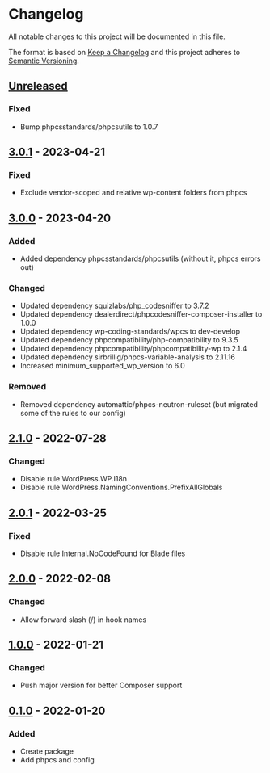 # Changelog

All notable changes to this project will be documented in this file.

The format is based on [Keep a Changelog](http://keepachangelog.com/)
and this project adheres to [Semantic Versioning](http://semver.org/).

## [Unreleased]

### Fixed

- Bump phpcsstandards/phpcsutils to 1.0.7

## [3.0.1] - 2023-04-21

### Fixed

- Exclude vendor-scoped and relative wp-content folders from phpcs

## [3.0.0] - 2023-04-20

### Added 

- Added dependency phpcsstandards/phpcsutils (without it, phpcs errors out)

### Changed

- Updated dependency squizlabs/php_codesniffer to 3.7.2
- Updated dependency dealerdirect/phpcodesniffer-composer-installer to 1.0.0
- Updated dependency wp-coding-standards/wpcs to dev-develop
- Updated dependency phpcompatibility/php-compatibility to 9.3.5
- Updated dependency phpcompatibility/phpcompatibility-wp to 2.1.4
- Updated dependency sirbrillig/phpcs-variable-analysis to 2.11.16
- Increased minimum_supported_wp_version to 6.0

### Removed

- Removed dependency automattic/phpcs-neutron-ruleset (but migrated some of the rules to our config)

## [2.1.0] - 2022-07-28

### Changed

- Disable rule WordPress.WP.I18n
- Disable rule WordPress.NamingConventions.PrefixAllGlobals

## [2.0.1] - 2022-03-25

### Fixed

- Disable rule Internal.NoCodeFound for Blade files

## [2.0.0] - 2022-02-08

### Changed

- Allow forward slash (/) in hook names

## [1.0.0] - 2022-01-21

### Changed

- Push major version for better Composer support

## [0.1.0] - 2022-01-20

### Added

- Create package
- Add phpcs and config


[unreleased]: https://github.com/airfleet/airfleet-wordpress-dev-php-tools/compare/3.0.1...main
[2.1.0]: https://github.com/airfleet/airfleet-wordpress-dev-php-tools/compare/2.0.1...2.1.0
[2.0.1]: https://github.com/airfleet/airfleet-wordpress-dev-php-tools/compare/2.0.0...2.0.1
[2.0.0]: https://github.com/airfleet/airfleet-wordpress-dev-php-tools/compare/1.0.0...2.0.0
[1.0.0]: https://github.com/airfleet/airfleet-wordpress-dev-php-tools/compare/0.1.0...1.0.0
[0.1.0]: https://github.com/airfleet/airfleet-wordpress-dev-php-tools/compare/null...0.1.0

[3.0.0]: https://github.com/airfleet/airfleet-wordpress-dev-php-tools/releases/tag/3.0.0

[3.0.1]: https://github.com/airfleet/airfleet-wordpress-dev-php-tools/releases/tag/3.0.1
